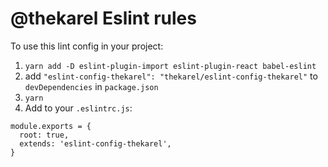 # @thekarel Eslint rules

To use this lint config in your project:

1. `yarn add -D eslint-plugin-import eslint-plugin-react babel-eslint`
2. add `"eslint-config-thekarel": "thekarel/eslint-config-thekarel"` to `devDependencies` in `package.json`
3. `yarn` 
4. Add to your `.eslintrc.js`: 

```
module.exports = {
  root: true,
  extends: 'eslint-config-thekarel',
}
```